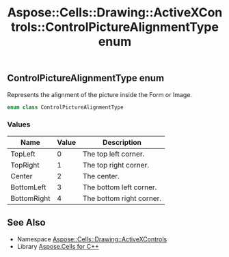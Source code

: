 ﻿---
title: Aspose::Cells::Drawing::ActiveXControls::ControlPictureAlignmentType enum
linktitle: ControlPictureAlignmentType
second_title: Aspose.Cells for C++ API Reference
description: 'Aspose::Cells::Drawing::ActiveXControls::ControlPictureAlignmentType enum. Represents the alignment of the picture inside the Form or Image in C++.'
type: docs
weight: 2100
url: /cpp/aspose.cells.drawing.activexcontrols/controlpicturealignmenttype/
---
## ControlPictureAlignmentType enum


Represents the alignment of the picture inside the Form or Image.

```cpp
enum class ControlPictureAlignmentType
```

### Values

| Name | Value | Description |
| --- | --- | --- |
| TopLeft | 0 | The top left corner. |
| TopRight | 1 | The top right corner. |
| Center | 2 | The center. |
| BottomLeft | 3 | The bottom left corner. |
| BottomRight | 4 | The bottom right corner. |

## See Also

* Namespace [Aspose::Cells::Drawing::ActiveXControls](../)
* Library [Aspose.Cells for C++](../../)
